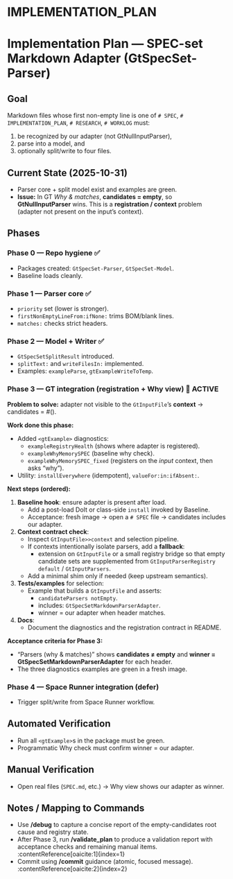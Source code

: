 # IMPLEMENTATION_PLAN
# Implementation Plan — SPEC-set Markdown Adapter (GtSpecSet-Parser)

## Goal
Markdown files whose first non-empty line is one of `# SPEC`, `# IMPLEMENTATION_PLAN`, `# RESEARCH`, `# WORKLOG` must:
1) be recognized by our adapter (not GtNullInputParser),
2) parse into a model, and
3) optionally split/write to four files.

## Current State (2025-10-31)
- Parser core + split model exist and examples are green.
- **Issue:** In GT *Why & matches*, **candidates = empty**, so **GtNullInputParser** wins.
  This is a **registration / context** problem (adapter not present on the input’s context).

## Phases

### Phase 0 — Repo hygiene ✅
- Packages created: `GtSpecSet-Parser`, `GtSpecSet-Model`.
- Baseline loads cleanly.

### Phase 1 — Parser core ✅
- `priority` set (lower is stronger).
- `firstNonEmptyLineFrom:ifNone:` trims BOM/blank lines.
- `matches:` checks strict headers.

### Phase 2 — Model + Writer ✅
- `GtSpecSetSplitResult` introduced.
- `splitText:` and `writeFilesIn:` implemented.
- Examples: `exampleParse`, `gtExampleWriteToTemp`.

### Phase 3 — GT integration (registration + Why view) 🔴 **ACTIVE**
**Problem to solve:** adapter not visible to the `GtInputFile`’s **context** → candidates = #().

**Work done this phase:**
- Added `<gtExample>` diagnostics:
  - `exampleRegistryHealth` (shows where adapter is registered).
  - `exampleWhyMemorySPEC` (baseline why check).
  - `exampleWhyMemorySPEC_fixed` (registers on the *input* context, then asks “why”).
- Utility: `installEverywhere` (idempotent), `valueFor:in:ifAbsent:`.

**Next steps (ordered):**
1. **Baseline hook**: ensure adapter is present after load.
   - Add a post-load DoIt or class-side `install` invoked by Baseline.
   - Acceptance: fresh image → open a `# SPEC` file → candidates includes our adapter.
2. **Context contract check**:
   - Inspect `GtInputFile>>context` and selection pipeline.
   - If contexts intentionally isolate parsers, add a **fallback**:
     - extension on `GtInputFile` or a small registry bridge so that empty candidate sets are supplemented from `GtInputParserRegistry default` / `GtInputParsers`.
   - Add a minimal shim only if needed (keep upstream semantics).
3. **Tests/examples** for selection:
   - Example that builds a `GtInputFile` and asserts:
     - `candidateParsers notEmpty`.
     - includes: `GtSpecSetMarkdownParserAdapter`.
     - winner = our adapter when header matches.
4. **Docs**:
   - Document the diagnostics and the registration contract in README.

**Acceptance criteria for Phase 3:**
- “Parsers (why & matches)” shows **candidates ≠ empty** and **winner = GtSpecSetMarkdownParserAdapter** for each header.
- The three diagnostics examples are green in a fresh image.

### Phase 4 — Space Runner integration (defer)
- Trigger split/write from Space Runner workflow.

## Automated Verification
- Run all `<gtExample>`s in the package must be green.
- Programmatic Why check must confirm winner = our adapter.

## Manual Verification
- Open real files (`SPEC.md`, etc.) → Why view shows our adapter as winner.

## Notes / Mapping to Commands
- Use **/debug** to capture a concise report of the empty-candidates root cause and registry state.
- After Phase 3, run **/validate_plan** to produce a validation report with acceptance checks and remaining manual items. :contentReference[oaicite:1]{index=1}
- Commit using **/commit** guidance (atomic, focused message). :contentReference[oaicite:2]{index=2}
